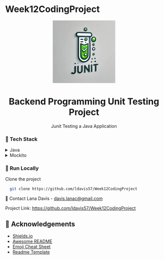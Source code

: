 ﻿# Week12CodingProject
<div align="center">

  <img src="JunitTesting.png" alt="logo" width="200" height="auto" />
  <h1>Backend Programming Unit Testing Project</h1>
  
  <p>
    Junit Testing a Java Application 
  </p>
  
</div>

<!-- TechStack -->
### :space_invader: Tech Stack

<details>
  <summary>Java</summary>
  <ul>
    <li><a href="https://www.java.com/en/">Typescript</a></li>
  </ul>
</details>

<details>
<summary>Mockito</summary>
  <ul>
    <li><a href="https://site.mockito.org/">Mockito</a></li>
  </ul>
</details>
<!-- Run Locally -->

### :running: Run Locally

Clone the project

```bash
  git clone https://github.com/ldavis57/Week12CodingProject
```
🤝 Contact
Lana Davis - davis.lanac@gmail.com

Project Link: https://github.com/ldavis57/Week12CodingProject

<!-- Acknowledgments -->
## :gem: Acknowledgements
 - [Shields.io](https://shields.io/)
 - [Awesome README](https://github.com/matiassingers/awesome-readme)
 - [Emoji Cheat Sheet](https://github.com/ikatyang/emoji-cheat-sheet/blob/master/README.md#travel--places)
 - [Readme Template](https://github.com/othneildrew/Best-README-Template)

